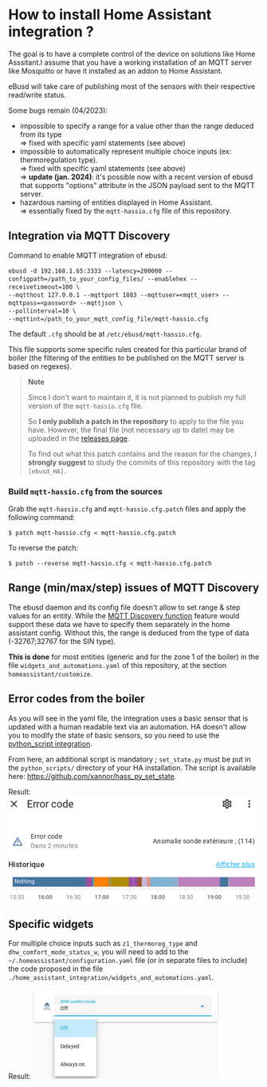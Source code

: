 # How to install Home Assistant integration ?

The goal is to have a complete control of the device on solutions like Home Asssitant.I assume that you have a working installation of an MQTT server like Mosquitto
or have it installed as an addon to Home Assistant.

eBusd will take care of publishing most of the sensors with their respective read/write status.

Some bugs remain (04/2023):

- impossible to specify a range for a value other than the range deduced from its type<br>
  => fixed with specific yaml statements (see above)
- impossible to automatically represent multiple choice inputs (ex: thermoregulation type).<br>
  => fixed with specific yaml statements (see above)<br>
  => **update (jan. 2024)**: it's possible now with a recent version of ebusd that supports "options" attribute
  in the JSON payload sent to the MQTT server.
- hazardous naming of entities displayed in Home Assistant.<br>
  => essentially fixed by the `mqtt-hassio.cfg` file of this repository.

## Integration via MQTT Discovery

Command to enable MQTT integration of ebusd:

    ebusd -d 192.168.1.65:3333 --latency=200000 --configpath=/path_to_your_config_files/ --enablehex --receivetimeout=100 \
    --mqtthost 127.0.0.1 --mqttport 1883 --mqttuser=<mqtt_user> --mqttpass=<password> --mqttjson \
    --pollinterval=10 \
    --mqttint=/path_to_your_mqtt_config_file/mqtt-hassio.cfg

The default `.cfg` should be at `/etc/ebusd/mqtt-hassio.cfg`.

This file supports some specific rules created for this particular brand of boiler
(the filtering of the entities to be published on the MQTT server is based on regexes).

> **Note**
>
> Since I don't want to maintain it, it is not planned to publish my full version of the `mqtt-hassio.cfg` file.
>
> So **I only publish a patch in the repository** to apply to the file you have.
> However, the final file (not necessary up to date) may be uploaded in the
> [releases page](https://github.com/ysard/ebusd_configuration_chaffoteaux_bridgenet/releases).
>
> To find out what this patch contains and the reason for the changes, I **strongly suggest** to study
> the commits of this repository with the tag `[ebusd_HA]`.


### Build `mqtt-hassio.cfg` from the sources

Grab the `mqtt-hassio.cfg` and `mqtt-hassio.cfg.patch` files and apply the following command:

    $ patch mqtt-hassio.cfg < mqtt-hassio.cfg.patch

To reverse the patch:

    $ patch --reverse mqtt-hassio.cfg < mqtt-hassio.cfg.patch


## Range (min/max/step) issues of MQTT Discovery

The ebusd daemon and its config file doesn't allow to set range & step values for an entity.
While the [MQTT Discovery function](https://www.home-assistant.io/integrations/mqtt/#mqtt-discovery)
feature would support these data we have to specify them separately in the home assistant config.
Without this, the range is deduced from the type of data (-32767;32767 for the SIN type).

**This is done** for most entities (generic and for the zone 1 of the boiler) in the file
`widgets_and_automations.yaml` of this repository, at the section `homeassistant/customize`.


## Error codes from the boiler

As you will see in the yaml file,
the integration uses a basic sensor that is updated with a human readable text via an automation.
HA doesn't allow you to modify the state of basic sensors, so you need to use the
[python_script integration](https://www.home-assistant.io/integrations/python_script/).

From here, an additional script is mandatory ;
`set_state.py` must be put in the `python_scripts/` directory of your HA installation.
The script is available here: <https://github.com/xannor/hass_py_set_state>.

Result:
![](./assets/integration_errors.webp)

## Specific widgets

For multiple choice inputs such as `z1_thermoreg_type` and `dhw_comfort_mode_status_w`,
you will need to add to the `~/.homeassistant/configuration.yaml` file (or in separate files to include)
the code proposed in the file `./home_assistant_integration/widgets_and_automations.yaml`.

Result:
![](./assets/dhw_comfort_widget_screenshot_small.webp)
